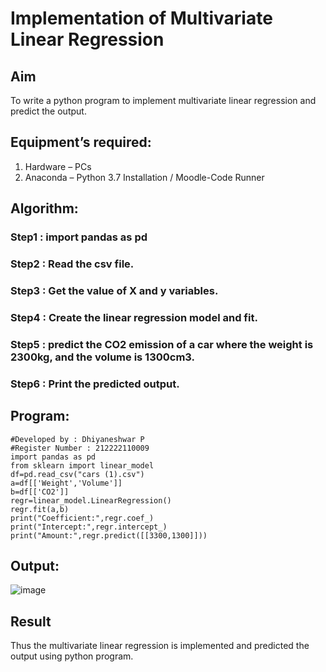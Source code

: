 # Implementation of Multivariate Linear Regression
## Aim
To write a python program to implement multivariate linear regression and predict the output.
## Equipment’s required:
1.	Hardware – PCs
2.	Anaconda – Python 3.7 Installation / Moodle-Code Runner
## Algorithm:
### Step1 : import pandas as pd

### Step2 : Read the csv file.

### Step3 : Get the value of X and y variables.

### Step4 : Create the linear regression model and fit.

### Step5 : predict the CO2 emission of a car where the weight is 2300kg, and the volume is 1300cm3.

### Step6 : Print the predicted output.

## Program:
```
#Developed by : Dhiyaneshwar P
#Register Number : 212222110009
import pandas as pd
from sklearn import linear_model
df=pd.read_csv("cars (1).csv")
a=df[['Weight','Volume']]
b=df[['CO2']]
regr=linear_model.LinearRegression()
regr.fit(a,b)
print("Coefficient:",regr.coef_)
print("Intercept:",regr.intercept_)
print("Amount:",regr.predict([[3300,1300]]))

```
## Output:
![image](https://github.com/Dhiyanesh24/Multivariate-Linear-Regression/assets/118362288/23f36791-622e-41ba-aed0-af02621230c7)



## Result
Thus the multivariate linear regression is implemented and predicted the output using python program.
